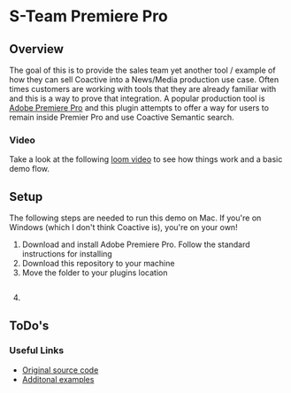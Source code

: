 # S-Team Premiere Pro

## Overview

The goal of this is to provide the sales team yet another tool / example of how they can sell Coactive into a News/Media production use case. Often times customers are working with tools that they are already familiar with and this is a way to prove that integration. A popular production tool is [Adobe Premiere Pro](https://www.adobe.com/products/premiere.html) and this plugin attempts to offer a way for users to remain inside Premier Pro and use Coactive Semantic search.

### Video

Take a look at the following [loom video]() to see how things work and a basic demo flow.

## Setup

The following steps are needed to run this demo on Mac. If you're on Windows (which I don't think Coactive is), you're on your own!

1. Download and install Adobe Premiere Pro. Follow the standard instructions for installing
2. Download this repository to your machine
3. Move the folder to your plugins location
    ```shell

    ```
4. 

## ToDo's

### Useful Links

* [Original source code](https://github.com/Adobe-CEP/CEP-Resources)
* [Additonal examples](https://github.com/Adobe-CEP/CEP-Resources/tree/master/CEP_12.x/Samples/CEP_HTML_Test_Extension-12.0)